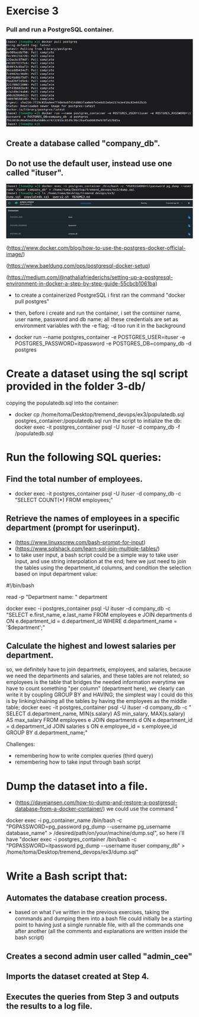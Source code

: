 # Exercise 3




### Pull and run a PostgreSQL container.
<img src="https://github.com/HVTom/tremend_devops/blob/main/ex3/ex3_pics/docker_postgres_commands.png" width="auto" height="auto" alt="Docker Postgres Commands">


## Create a database called "company_db". 
## Do not use the default user, instead use one called "ituser".
<img src="https://github.com/HVTom/tremend_devops/blob/main/ex3/ex3_pics/dump.png" width="auto" height="auto" alt="Dump">
<img src="https://github.com/HVTom/tremend_devops/blob/main/ex3/ex3_pics/postgres_container_proof.png" width="auto" height="auto" alt="Postgres Container Proof">
<img src="https://github.com/HVTom/tremend_devops/blob/main/ex3/ex3_pics/docker_desktop_postgres_credentials.png" width="auto" height="auto" alt="Docker Desktop Postgres Credentials">


(https://www.docker.com/blog/how-to-use-the-postgres-docker-official-image/) 

(https://www.baeldung.com/ops/postgresql-docker-setup)

(https://medium.com/@nathaliafriederichs/setting-up-a-postgresql-environment-in-docker-a-step-by-step-guide-55cbcb1061ba)

 - to create a containerized PostgreSQL i first ran the command "docker pull postgres" 

 - then, before i create and run the container, i set the contsiner name, user name, password and db name; all these credentials are set as environment variables with the -e flag; -d too run it in the background

 - docker run --name postgres_container -e POSTGRES_USER=ituser -e POSTGRES_PASSWORD=itpassword -e POSTGRES_DB=company_db -d postgres



# Create a dataset using the sql script provided in the folder 3-db/


copying the populatedb.sql into the container:

 - docker cp /home/toma/Desktop/tremend_devops/ex3/populatedb.sql postgres_container:/populatedb.sql
run the script to initialize the db: docker exec -it postgres_container psql -U ituser -d company_db -f /populatedb.sql

# Run the following SQL queries:

## Find the total number of employees.

 - docker exec -it postgres_container psql -U ituser -d company_db -c "SELECT COUNT(*) FROM employees;"

## Retrieve the names of employees in a specific department (prompt for userinput).

 - (https://www.linuxscrew.com/bash-prompt-for-input)
 - (https://www.sqlshack.com/learn-sql-join-multiple-tables/)
 - to take user input, a bash script could be a simple way to take user input, and use string interpolation at the end; here we just need to join the tables using the department_id columns, and condition the selection based on input department value: 

#!/bin/bash

read -p "Department name: " department

docker exec -i postgres_container psql -U ituser -d company_db -c "SELECT e.first_name, e.last_name FROM employees e JOIN departments d ON e.department_id = d.department_id WHERE d.department_name = '$department';"

## Calculate the highest and lowest salaries per department.

so, we definitely have to join departmets, employees, and salaries, because we need the departments and salaries, and these tables are not related; so employees is the table that bridges the needed information
everytime we have to count something "per column" (department here), we clearly can write it by coupling GROUP BY and HAVING; the simplest way I could do this is by linking/chaining all the tables by having the employees as the middle table; 
docker exec -it postgres_container psql -U ituser -d company_db -c " SELECT d.department_name, MIN(s.salary) AS min_salary, MAX(s.salary) AS max_salary FROM employees e JOIN departments d ON e.department_id = d.department_id JOIN salaries s ON e.employee_id = s.employee_id GROUP BY d.department_name;"

Challenges: 
 - remembering how to write complex queries (third query)
 - remembering how to take input through bash script


# Dump the dataset into a file.

 - (https://davejansen.com/how-to-dump-and-restore-a-postgresql-database-from-a-docker-container/)
we could use the command "

docker exec -i pg_container_name /bin/bash -c "PGPASSWORD=pg_password pg_dump --username pg_username database_name" > /desired/path/on/your/machine/dump.sql", so here i'll have "docker exec -i postgres_container /bin/bash -c "PGPASSWORD=itpassword pg_dump --username ituser company_db" > /home/toma/Desktop/tremend_devops/ex3/dump.sql"

# Write a Bash script that:

## Automates the database creation process.

 - based on what I've written in the previous exercises, taking the commands and dumping them into a bash file could initially be a starting point to having just a siingle runnable file, with all the commands one after another (all the comments and explanations are written inside the bash script)
## Creates a second admin user called "admin_cee"
## Imports the dataset created at Step 4.
## Executes the queries from Step 3 and outputs the results to a log file.
